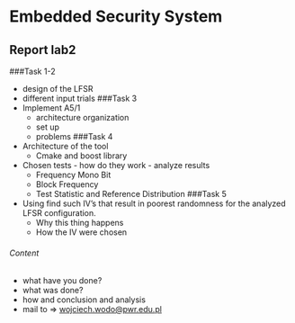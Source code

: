 # Embedded Security System
## Report lab2
###Task 1-2
* design of the LFSR
* different input trials
###Task 3
* Implement A5/1
  * architecture organization
  * set up
  * problems
###Task 4
* Architecture of the tool
  * Cmake and boost library
* Chosen tests - how do they work - analyze results
  * Frequency Mono Bit
  * Block Frequency
  * Test Statistic and Reference Distribution
###Task 5
* Using find such IV’s that result in poorest randomness for the
analyzed LFSR configuration.
  * Why this thing happens
  * How the IV were chosen
###### Content
* what have you done?
* what was done?
* how and conclusion and analysis
* mail to => wojciech.wodo@pwr.edu.pl
